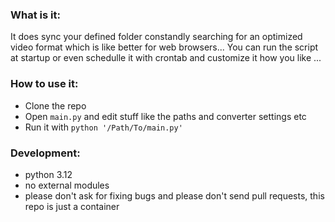 ### What is it:
It does sync your defined folder constandly searching for an optimized video format which is like better for web browsers...
You can run the script at startup or even schedulle it with crontab and customize it how you like ...

### How to use it:
- Clone the repo
- Open `main.py` and edit stuff like the paths and converter settings etc
- Run it with `python '/Path/To/main.py'`

### Development:
- python 3.12
- no external modules
- please don't ask for fixing bugs and please don't send pull requests, this repo is just a container